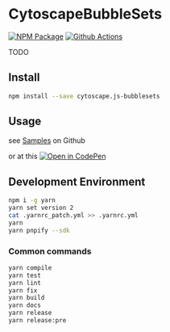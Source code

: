 # CytoscapeBubbleSets

[![NPM Package][npm-image]][npm-url] [![Github Actions][github-actions-image]][github-actions-url]

TODO

## Install

```sh
npm install --save cytoscape.js-bubblesets
```

## Usage

see [Samples](https://github.com/sgratzl/cytoscape.js-bubblesets/tree/master/samples) on Github

or at this [![Open in CodePen][codepen]](https://codepen.io/sgratzl/pen/TODO)

## Development Environment

```sh
npm i -g yarn
yarn set version 2
cat .yarnrc_patch.yml >> .yarnrc.yml
yarn
yarn pnpify --sdk
```

### Common commands

```sh
yarn compile
yarn test
yarn lint
yarn fix
yarn build
yarn docs
yarn release
yarn release:pre
```

[npm-image]: https://badge.fury.io/js/cytoscape.js-bubblesets.svg
[npm-url]: https://npmjs.org/package/sgratzl/cytoscape.js-bubblesets
[github-actions-image]: https://github.com/sgratzl/cytoscape.js-bubblesets/workflows/nodeci/badge.svg
[github-actions-url]: https://github.com/sgratzl/cytoscape.js-bubblesets/actions
[codepen]: https://img.shields.io/badge/CodePen-open-blue?logo=codepen
